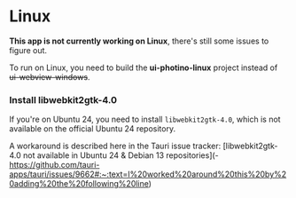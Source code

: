 ﻿# Linux

**This app is not currently working on Linux**, there's still some issues to figure out.

To run on Linux, you need to build the **ui-photino-linux** project instead of ~~ui-webview-windows~~.

### Install libwebkit2gtk-4.0

If you're on Ubuntu 24, you need to install `libwebkit2gtk-4.0`, which is not available on the official Ubuntu 24 repository.

A workaround is described here in the Tauri issue tracker: [libwebkit2gtk-4.0 not available in Ubuntu 24 & Debian 13 repositories](- https://github.com/tauri-apps/tauri/issues/9662#:~:text=I%20worked%20around%20this%20by%20adding%20the%20following%20line)
